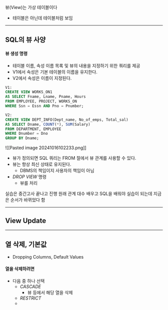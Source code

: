 뷰(View)는 가상 테이블이다
- 테이블은 아닌데 테이블처럼 보임

---
## SQL의 뷰 사양
#### 뷰 생성 명령
- 테이블 이름, 속성 이름 목록 및 뷰의 내용을 지정하기 위한 쿼리를 제공
- V1에서 속성은 기본 테이블의 이름을 유지한다.
- V2에서 속성은 이름이 지정된다.

```SQL
V1:
CREATE VIEW WORKS_ON1
AS SELECT Fname, Lname, Pname, Hours
FROM EMPLOYEE, PROJECT, WORKS_ON
WHERE Ssn = Essn AND Pno = Pnumber;

V2:
CREATE VIEW DEPT_INFO(Dept_name, No_of_emps, Total_sal)
AS SELECT Dname, COUNT(*), SUM(Salary)
FROM DEPARTMENT, EMPLOYEE
WHERE Dnumber = Dno
GROUP BY Dname;
```

![[Pasted image 20241016102233.png]]

- 뷰가 정의되면 SQL 쿼리는 FROM 절에서 뷰 관계를 사용할 수 있다.
- 뷰는 항상 최신 상태로 유지된다.
	- DBMS의 책임이지 사용자의 책임이 아님
- *DROP VIEW* 명령
	- 뷰를 처리

실습은 중간고사 끝나고 진행
원래 관계 대수 배우고 SQL을 배워야 실습이 되는데 지금은 순서가 바뀌었다 함

---
## View Update
---
## 열 삭제, 기본값
- Dropping Columns, Default Values

#### 열을 삭제하려면
- 다음 중 하나 선택
	- *CASCADE*
		- 뷰 등에서 해당 열을 삭제
	- *RESTRICT*
	- 